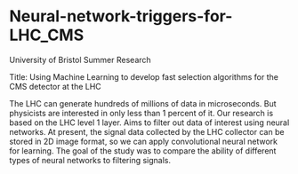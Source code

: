 # Neural-network-triggers-for-LHC_CMS
University of Bristol Summer Research

Title:
Using Machine Learning to develop fast selection algorithms for the CMS detector at the LHC

The LHC can generate hundreds of millions of data in microseconds. But physicists are interested in only less than 1 percent of it. Our research is based on the LHC level 1 layer. Aims to filter out data of interest using neural networks. At present, the signal data collected by the LHC collector can be stored in 2D image format, so we can apply convolutional neural network for learning. The goal of the study was to compare the ability of different types of neural networks to filtering signals.
